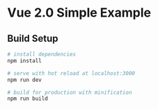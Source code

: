 # Vue 2.0 Simple Example

## Build Setup

``` bash
# install dependencies
npm install

# serve with hot reload at localhost:3000
npm run dev

# build for production with minification
npm run build
```